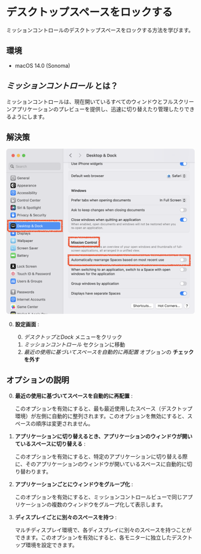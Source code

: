 # デスクトップスペースをロックする

ミッションコントロールのデスクトップスペースをロックする方法を学びます。

## 環境

- macOS 14.0 (Sonoma)

## *ミッションコントロール* とは？

ミッションコントロールは、現在開いているすべてのウィンドウとフルスクリーンアプリケーションのプレビューを提供し、迅速に切り替えたり管理したりできるようにします。

## 解決策

![ミッションコントロールオプション設定画面](/static/resources/2023-10-27-13-36-46.png)

0. **設定画面** :

   0. *デスクトップとDock* メニューをクリック
   1. *ミッションコントロール* セクションに移動
   2. *最近の使用に基づいてスペースを自動的に再配置* オプションの **チェックを外す**

## オプションの説明

0. **最近の使用に基づいてスペースを自動的に再配置** :

   このオプションを有効にすると、最も最近使用したスペース（デスクトップ環境）が左側に自動的に整列されます。このオプションを無効にすると、スペースの順序は変更されません。

1. **アプリケーションに切り替えるとき、アプリケーションのウィンドウが開いているスペースに切り替える** :

   このオプションを有効にすると、特定のアプリケーションに切り替える際に、そのアプリケーションのウィンドウが開いているスペースに自動的に切り替わります。

2. **アプリケーションごとにウィンドウをグループ化** :

   このオプションを有効にすると、ミッションコントロールビューで同じアプリケーションの複数のウィンドウをグループ化して表示します。

3. **ディスプレイごとに別々のスペースを持つ** :

   マルチディスプレイ環境で、各ディスプレイに別々のスペースを持つことができます。このオプションを有効にすると、各モニターに独立したデスクトップ環境を設定できます。

